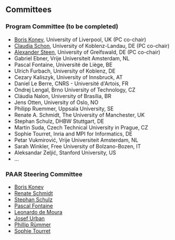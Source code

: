 ## Committees

### Program Committee (to be completed)

* <a href="https://cgi.csc.liv.ac.uk/~konev/">Boris Konev</a>, University of Liverpool, UK (PC co-chair)
* <a href="https://userpages.uni-koblenz.de/~obermaie/">Claudia Schon</a>, University of Koblenz-Landau, DE (PC co-chair)
* <a href="https://www.alexandersteen.de/">Alexander Steen</a>, University of Greifswald, DE (PC co-chair)
* Gabriel Ebner, Vrije Universiteit Amsterdam, NL
* Pascal Fontaine, Université de Liège, BE
* Ulrich Furbach, University of Koblenz, DE
* Cezary Kaliszyk, University of Innsbruck, AT
* Daniel Le Berre, CNRS - Université d'Artois, FR
* Ondrej Lengal, Brno University of Technology, CZ
* Cláudia Nalon, University of Brasília, BR
* Jens Otten, University of Oslo, NO
* Philipp Ruemmer, Uppsala University, SE
* Renate A. Schmidt, The University of Manchester, UK
* Stephan Schulz, DHBW Stuttgart, DE
* Martin Suda, Czech Technical University in Prague, CZ
* Sophie Tourret, Inria and MPI for Informatics, DE
* Petar Vukmirović, Vrije Universiteit Amsterdam, NL
* Sarah Winkler, Free University of Bolzano-Bozen, IT
* Aleksandar Zeljić, Stanford University, US
* ...


### PAAR Steering Committee

* <a href="https://cgi.csc.liv.ac.uk/~konev/">Boris Konev</a>
* <a href="http://www.cs.man.ac.uk/~schmidt/">Renate Schmidt</a>
* <a href="https://wwwlehre.dhbw-stuttgart.de/~sschulz/DHBW_Stephan_Schulz/Stephan_Schulz.html">Stephan Schulz</a>
* <a href="https://people.montefiore.uliege.be/pfontain/">Pascal Fontaine</a>
* <a href="http://leodemoura.github.io/">Leonardo de Moura</a>
* <a href="https://people.ciirc.cvut.cz/~urbanjo3/">Josef Urban</a>
* <a href="http://www.philipp.ruemmer.org/">Phillip Rümmer</a>
* <a href="https://www.mpi-inf.mpg.de/departments/automation-of-logic/people/sophie-tourret/">Sophie Tourret</a>

